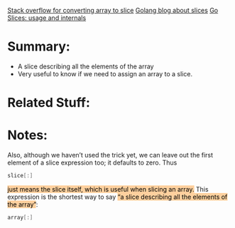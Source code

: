 [Stack overflow for converting array to slice](https://stackoverflow.com/questions/28886616/convert-array-to-slice-in-go)
[Golang blog about slices](https://go.dev/blog/slices)
[Go Slices: usage and internals](https://go.dev/blog/slices-intro#)

# Summary:
- A slice describing all the elements of the array
- Very useful to know if we need to assign an array to a slice.
# Related Stuff:
# Notes:
Also, although we haven’t used the trick yet, we can leave out the first element of a slice expression too; it defaults to zero. Thus

```go
slice[:]
```

<mark style="background: #FFB86CA6;">just means the slice itself, which is useful when slicing an array.</mark> This expression is the shortest way to say <mark style="background: #FFB86CA6;">“a slice describing all the elements of the array”</mark>:

```go
array[:]
```
